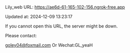 Lily_web URL: https://ae6d-61-165-102-156.ngrok-free.app

Updated at: 2024-12-09 13:23:17

If you cannot open this URL, the server might be down.

Please contact: 

goley04@foxmail.com Or Wechat:GL_yeaH